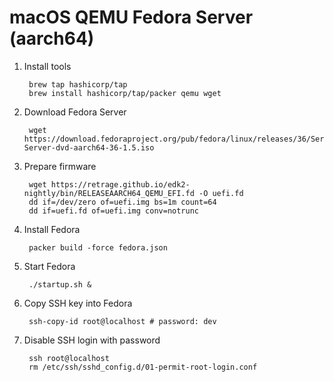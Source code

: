 # macOS QEMU Fedora Server (aarch64)

1. Install tools

		brew tap hashicorp/tap
		brew install hashicorp/tap/packer qemu wget

1. Download Fedora Server

		wget https://download.fedoraproject.org/pub/fedora/linux/releases/36/Server/aarch64/iso/Fedora-Server-dvd-aarch64-36-1.5.iso

1. Prepare firmware

		wget https://retrage.github.io/edk2-nightly/bin/RELEASEAARCH64_QEMU_EFI.fd -O uefi.fd
		dd if=/dev/zero of=uefi.img bs=1m count=64
		dd if=uefi.fd of=uefi.img conv=notrunc

1. Install Fedora

		packer build -force fedora.json

1. Start Fedora

		./startup.sh &

1. Copy SSH key into Fedora

		ssh-copy-id root@localhost # password: dev

1. Disable SSH login with password

		ssh root@localhost
		rm /etc/ssh/sshd_config.d/01-permit-root-login.conf
